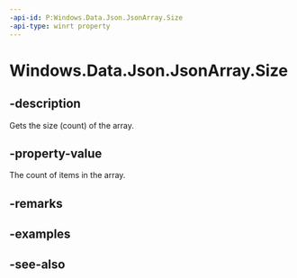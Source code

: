 ```yaml
---
-api-id: P:Windows.Data.Json.JsonArray.Size
-api-type: winrt property
---
```


<!-- Property syntax
public uint Size { get; }
-->

# Windows.Data.Json.JsonArray.Size

## -description
Gets the size (count) of the array.

## -property-value
The count of items in the array.

## -remarks

## -examples

## -see-also
